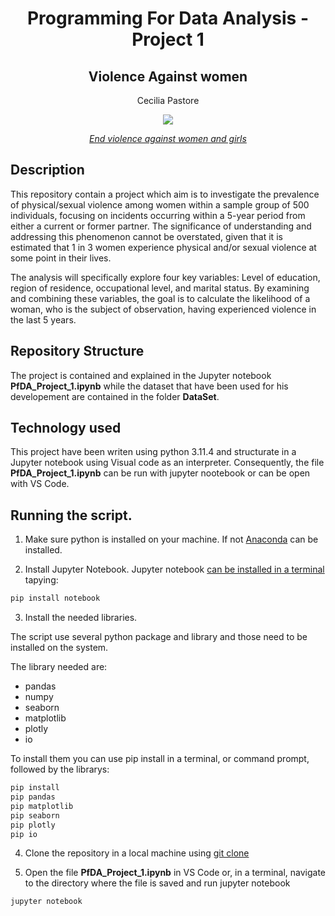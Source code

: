  <h1 align="center">Programming For Data Analysis - Project 1</h1>
 <h2 align="center">Violence Against women</h2>

   <p align="center">
   Cecilia Pastore 

 <p align="center">
  <img src=https://content.presspage.com/uploads/722/1920_almosthalfstatdv-copy.png?10000>
</p>
<div>
  <center><a href="https://news.hackney.gov.uk/end-violence-against-women-and-girls-in-hackney/"><i>End violence against women and girls</i></a></center>
</div>

## Description

This repository contain a project which aim is to investigate the prevalence of physical/sexual violence among women within a sample group of 500 individuals, focusing on incidents occurring within a 5-year period from either a current or former partner. The significance of understanding and addressing this phenomenon cannot be overstated, given that it is estimated that 1 in 3 women experience physical and/or sexual violence at some point in their lives.

The analysis will specifically explore four key variables: Level of education, region of residence, occupational level, and marital status. By examining and combining these variables, the goal is to calculate the likelihood of a woman, who is the subject of observation, having experienced violence in the last 5 years.

## Repository Structure

The project is contained and explained in the Jupyter notebook **PfDA_Project_1.ipynb** while the dataset that have been used for his developement are contained in the folder **DataSet**.

## Technology used 

This project have been writen using python 3.11.4 and structurate in a Jupyter notebook using Visual code as an interpreter. Consequently, the file **PfDA_Project_1.ipynb** can be run with  jupyter nootebook or can be open with VS Code.

## Running the script.

1. Make sure python is installed on your machine. If not [Anaconda](https://www.anaconda.com/) can be installed.

2. Install Jupyter Notebook. Jupyter notebook [can be installed in a terminal](https://jupyter.org/install) tapying:

```python
pip install notebook
```
3. Install the  needed libraries.

The script use several python package and library and those need to be installed on the system.

The library needed are:
- pandas
- numpy
- seaborn 
- matplotlib
- plotly
- io 

To install them you can use pip install in a terminal, or command prompt, followed by the librarys:

```python
pip install 
pip pandas 
pip matplotlib 
pip seaborn
pip plotly
pip io
```
4. Clone the repository in a local machine  using [git clone](https://robots.net/how-to-guide/how-to-download-a-github-repository/)

5. Open the file **PfDA_Project_1.ipynb** in VS Code or, in a terminal, navigate to the directory where the file is saved and run jupyter notebook

```python
jupyter notebook
```



